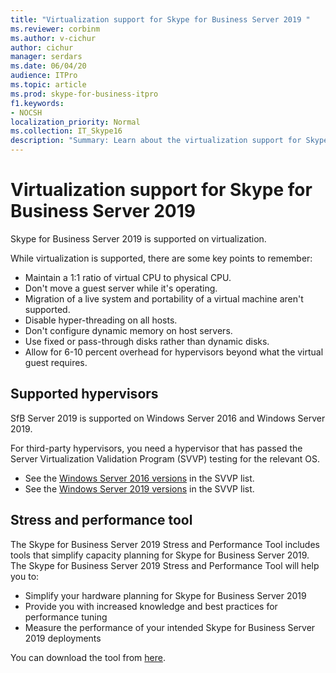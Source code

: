 ```yaml
---
title: "Virtualization support for Skype for Business Server 2019 "
ms.reviewer: corbinm
ms.author: v-cichur
author: cichur
manager: serdars
ms.date: 06/04/20
audience: ITPro
ms.topic: article
ms.prod: skype-for-business-itpro
f1.keywords:
- NOCSH
localization_priority: Normal
ms.collection: IT_Skype16
description: "Summary: Learn about the virtualization support for Skype for Business Server 2019."
---
```


# Virtualization support for Skype for Business Server 2019

Skype for Business Server 2019 is supported on virtualization.

While virtualization is supported, there are some key points to remember:

- Maintain a 1:1 ratio of virtual CPU to physical CPU.
- Don't move a guest server while it's operating.
- Migration of a live system and portability of a virtual machine aren't supported.
- Disable hyper-threading on all hosts.
- Don't configure dynamic memory on host servers.
- Use fixed or pass-through disks rather than dynamic disks.
- Allow for 6-10 percent overhead for hypervisors beyond what the virtual guest requires.

## Supported hypervisors

SfB Server 2019 is supported on Windows Server 2016 and Windows Server 2019.

For third-party hypervisors, you need a hypervisor that has passed the Server Virtualization Validation Program (SVVP) testing for the relevant OS.

- See the [Windows Server 2016 versions](https://www.windowsservercatalog.com/results.aspx?&bCatID=1521&cpID=0&avc=86&ava=88&avt=0&avq=0&OR=1&PGS=25) in the SVVP list.
- See the [Windows Server 2019 versions](https://www.windowsservercatalog.com/results.aspx?&bCatID=1521&cpID=0&avc=86&ava=130&avt=0&avq=0&OR=1&PGS=25) in the SVVP list.

## Stress and performance tool

The Skype for Business Server 2019 Stress and Performance Tool includes tools that simplify capacity planning for Skype for Business Server 2019. The Skype for Business Server 2019 Stress and Performance Tool will help you to:

- Simplify your hardware planning for Skype for Business Server 2019
- Provide you with increased knowledge and best practices for performance tuning
- Measure the performance of your intended Skype for Business Server 2019 deployments
 
You can download the tool from [here](https://www.microsoft.com/download/details.aspx?id=101447).
